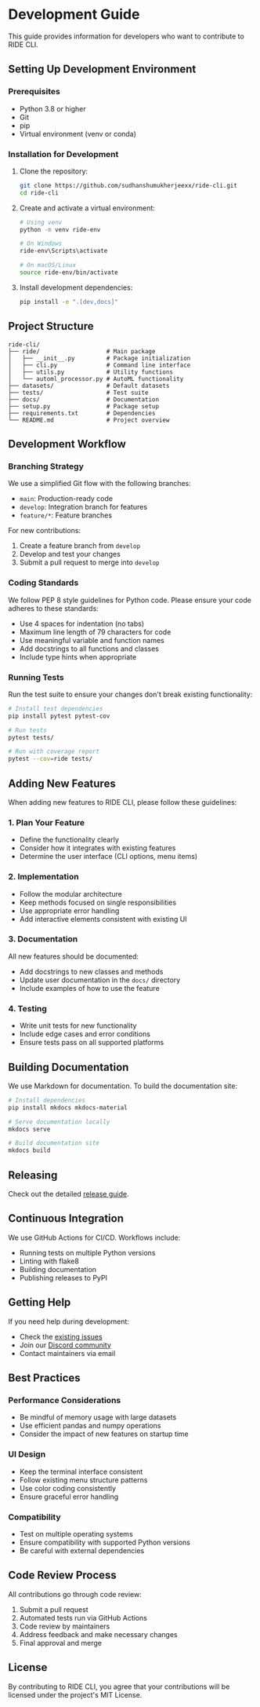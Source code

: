 # Development Guide

This guide provides information for developers who want to contribute to RIDE CLI.

## Setting Up Development Environment

### Prerequisites

- Python 3.8 or higher
- Git
- pip
- Virtual environment (venv or conda)

### Installation for Development

1. Clone the repository:
   ```bash
   git clone https://github.com/sudhanshumukherjeexx/ride-cli.git
   cd ride-cli
   ```

2. Create and activate a virtual environment:
   ```bash
   # Using venv
   python -m venv ride-env
   
   # On Windows
   ride-env\Scripts\activate
   
   # On macOS/Linux
   source ride-env/bin/activate
   ```

3. Install development dependencies:
   ```bash
   pip install -e ".[dev,docs]"
   ```

## Project Structure

```
ride-cli/
├── ride/                   # Main package
│   ├── __init__.py         # Package initialization
│   ├── cli.py              # Command line interface
│   ├── utils.py            # Utility functions
│   └── automl_processor.py # AutoML functionality
├── datasets/               # Default datasets
├── tests/                  # Test suite
├── docs/                   # Documentation
├── setup.py                # Package setup
├── requirements.txt        # Dependencies
└── README.md               # Project overview
```

## Development Workflow

### Branching Strategy

We use a simplified Git flow with the following branches:
- `main`: Production-ready code
- `develop`: Integration branch for features
- `feature/*`: Feature branches

For new contributions:
1. Create a feature branch from `develop`
2. Develop and test your changes
3. Submit a pull request to merge into `develop`

### Coding Standards

We follow PEP 8 style guidelines for Python code. Please ensure your code adheres to these standards:

- Use 4 spaces for indentation (no tabs)
- Maximum line length of 79 characters for code
- Use meaningful variable and function names
- Add docstrings to all functions and classes
- Include type hints when appropriate

### Running Tests

Run the test suite to ensure your changes don't break existing functionality:

```bash
# Install test dependencies
pip install pytest pytest-cov

# Run tests
pytest tests/

# Run with coverage report
pytest --cov=ride tests/
```

## Adding New Features

When adding new features to RIDE CLI, please follow these guidelines:

### 1. Plan Your Feature

- Define the functionality clearly
- Consider how it integrates with existing features
- Determine the user interface (CLI options, menu items)

### 2. Implementation

- Follow the modular architecture
- Keep methods focused on single responsibilities
- Use appropriate error handling
- Add interactive elements consistent with existing UI

### 3. Documentation

All new features should be documented:
- Add docstrings to new classes and methods
- Update user documentation in the `docs/` directory
- Include examples of how to use the feature

### 4. Testing

- Write unit tests for new functionality
- Include edge cases and error conditions
- Ensure tests pass on all supported platforms

## Building Documentation

We use Markdown for documentation. To build the documentation site:

```bash
# Install dependencies
pip install mkdocs mkdocs-material

# Serve documentation locally
mkdocs serve

# Build documentation site
mkdocs build
```

## Releasing

Check out the detailed [release guide](release.md).

## Continuous Integration

We use GitHub Actions for CI/CD. Workflows include:

- Running tests on multiple Python versions
- Linting with flake8
- Building documentation
- Publishing releases to PyPI

## Getting Help

If you need help during development:

- Check the [existing issues](https://github.com/sudhanshumukherjeexx/ride-cli/issues)
- Join our [Discord community](https://discord.gg/example-invite)
- Contact maintainers via email

## Best Practices

### Performance Considerations

- Be mindful of memory usage with large datasets
- Use efficient pandas and numpy operations
- Consider the impact of new features on startup time

### UI Design

- Keep the terminal interface consistent
- Follow existing menu structure patterns
- Use color coding consistently
- Ensure graceful error handling

### Compatibility

- Test on multiple operating systems
- Ensure compatibility with supported Python versions
- Be careful with external dependencies

## Code Review Process

All contributions go through code review:

1. Submit a pull request
2. Automated tests run via GitHub Actions
3. Code review by maintainers
4. Address feedback and make necessary changes
5. Final approval and merge

## License

By contributing to RIDE CLI, you agree that your contributions will be licensed under the project's MIT License.